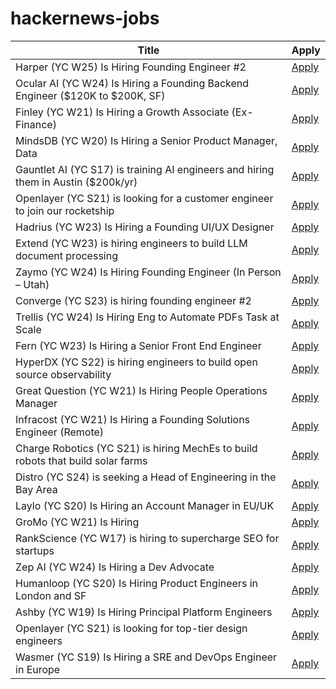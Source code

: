 # hackernews-jobs

<!-- table start -->

| Title | Apply |
|-------|-----|
| Harper (YC W25) Is Hiring Founding Engineer #2 | [Apply](https://www.ycombinator.com/companies/harper/jobs/y8KjuRZ-founding-ai-engineer) |
| Ocular AI (YC W24) Is Hiring a Founding Backend Engineer ($120K to $200K, SF) | [Apply](https://www.ycombinator.com/companies/ocular-ai/jobs/BFBHWQd-member-of-technical-staff-founding-backend-engineer) |
| Finley (YC W21) Is Hiring a Growth Associate (Ex-Finance) | [Apply](https://jobs.lever.co/FinleyTechnologies/429dc338-87e8-4ed7-a302-145e18027e24) |
| MindsDB (YC W20) Is Hiring a Senior Product Manager, Data | [Apply](https://grnh.se/d5ced53d7us) |
| Gauntlet AI (YC S17) is training AI engineers and hiring them in Austin ($200k/yr) | [Apply](https://gauntletai.com) |
| Openlayer (YC S21) is looking for a customer engineer to join our rocketship | [Apply](https://www.ycombinator.com/companies/openlayer/jobs/yIE9WI3-customer-engineer) |
| Hadrius (YC W23) Is Hiring a Founding UI/UX Designer | [Apply](https://www.ycombinator.com/companies/hadrius/jobs/ObynDF9-founding-ui-ux-designer) |
| Extend (YC W23) is hiring engineers to build LLM document processing | [Apply](https://jobs.ashbyhq.com/extend/9d4d8974-bd9b-432d-84ec-8268e5a8ed37) |
| Zaymo (YC W24) Is Hiring Founding Engineer (In Person – Utah) | [Apply](https://www.ycombinator.com/companies/zaymo/jobs/xGeVSF8-founding-engineer) |
| Converge (YC S23) is hiring founding engineer #2 | [Apply](https://www.ycombinator.com/companies/converge/jobs/GQWZ40Z-founding-engineer-2-at-1m-arr) |
| Trellis (YC W24) Is Hiring Eng to Automate PDFs Task at Scale | [Apply](https://ycombinator.com/companies/trellis/jobs/7vGTphf-founding-engineer-backend-ai) |
| Fern (YC W23) Is Hiring a Senior Front End Engineer | [Apply](https://www.ycombinator.com/companies/fern/jobs/UJemKYf-senior-frontend-engineer) |
| HyperDX (YC S22) is hiring engineers to build open source observability | [Apply](https://www.ycombinator.com/companies/hyperdx/jobs) |
| Great Question (YC W21) Is Hiring People Operations Manager | [Apply](https://www.ycombinator.com/companies/great-question/jobs/QnZ7Jyj-great-question-w21-is-hiring-people-operations-manager-to-democratize-ux-research-at-scale) |
| Infracost (YC W21) Is Hiring a Founding Solutions Engineer (Remote) | [Apply](https://www.infracost.io/join-the-team) |
| Charge Robotics (YC S21) is hiring MechEs to build robots that build solar farms | [Apply](https://www.ycombinator.com/companies/charge-robotics/jobs/ml4f9l4-senior-mechanical-engineer) |
| Distro (YC S24) is seeking a Head of Engineering in the Bay Area | [Apply](https://www.ycombinator.com/companies/distro/jobs/XGMjSPe-head-of-engineering) |
| Laylo (YC S20) Is Hiring an Account Manager in EU/UK | [Apply](https://www.ycombinator.com/companies/laylo/jobs/AzoXzbT-uk-eu-account-manager) |
| GroMo (YC W21) Is Hiring | [Apply](https://www.ycombinator.com/companies/gromo/jobs/pZHrmBK-senior-executive-finance) |
| RankScience (YC W17) is hiring to supercharge SEO for startups | [Apply](https://remotejobs.org/companies/rankscience-remote-jobs) |
| Zep AI (YC W24) Is Hiring a Dev Advocate | [Apply](https://www.ycombinator.com/companies/zep-ai/jobs/MTpb6pB-developer-advocate) |
| Humanloop (YC S20) Is Hiring Product Engineers in London and SF | [Apply](https://humanloop.com) |
| Ashby (YC W19) Is Hiring Principal Platform Engineers | [Apply](https://www.ashbyhq.com/careers?utm_source=hn&ashby_jid=213c15c5-8e96-4fce-82da-dab268edc4c0) |
| Openlayer (YC S21) is looking for top-tier design engineers | [Apply](https://www.ycombinator.com/companies/openlayer/jobs/ZEEO8UB-design-engineer) |
| Wasmer (YC S19) Is Hiring a SRE and DevOps Engineer in Europe | [Apply](https://www.workatastartup.com/jobs/60210) |

<!-- table end -->
